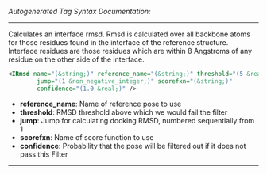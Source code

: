 <!-- THIS IS AN AUTOGENERATED FILE: Don't edit it directly, instead change the schema definition in the code itself. -->

_Autogenerated Tag Syntax Documentation:_

---
Calculates an interface rmsd. Rmsd is calculated over all backbone atoms for those residues found in the interface of the reference structure. Interface residues are those residues which are within 8 Angstroms of any residue on the other side of the interface.

```xml
<IRmsd name="(&string;)" reference_name="(&string;)" threshold="(5 &real;)"
        jump="(1 &non_negative_integer;)" scorefxn="(&string;)"
        confidence="(1.0 &real;)" />
```

-   **reference_name**: Name of reference pose to use
-   **threshold**: RMSD threshold above which we would fail the filter
-   **jump**: Jump for calculating docking RMSD, numbered sequentially from 1
-   **scorefxn**: Name of score function to use
-   **confidence**: Probability that the pose will be filtered out if it does not pass this Filter

---
